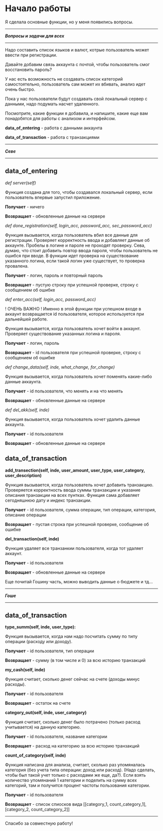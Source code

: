 # Начало работы

Я сделала основные функции, но у меня появились вопросы.

___
___Вопросы и задачи для всех___
___

Надо составить список языков и валют, котрые пользователь может ввести при регистрации.

Давайте добавим связь аккаунта с почтой, чтобы пользователь смог восстановить пароль?

У нас есть возможность не создавать список категорий самостоятельно, пользователь сам может их вбивать, анализ идет очень быстро.

Пока у нас пользователи будут создавать свой локальный сервер с данными, надо подумать насчет удаленного.

Посмотрите, какие функции я добавила, и напишите, какие еще вам понадобятся для работы с анализом и интерфейсом.

__data_of_entering__ - работа с данными аккаунтa

__data_of_transaction__ - работа с транзакциями

___
___Севе___
___
## data_of_entering
_def server(self)_

Функция создана для того, чтобы создавался локальный сервер, если пользователь впервые запустил приложение.

__Получает__ - ничего

__Возвращает__ - обновленные данные на сервере



 _def done_registration(self, login_acc, password_acc, sec_password_acc)_

Функция вызывается, когда пользователь вбил все данные для регистрации. Проверяет корректность ввода и добавляет данные об аккаунте. Пробелы в логине и пароле не проходят проверку. Сева, думаю, что стоит добавить повтор ввода пароля, чтобы пользователь не ошибся при вводе. В функции идет проверка на существование указанного логина, если такой логин уже существует, то проверка провалена.

__Получает__ - логин, пароль и повторный пароль

__Возвращает__ - пустую строку при успешной проверке, строку с сообщением об ошибке



_def enter_acc(self, login_acc, password_acc)_

! ОЧЕНЬ ВАЖНО ! Именно в этой функции при успешном входе в аккаунт возвращается id пользователя, которое используется при дальнейшей работе.

Функция вызывается, когда пользователь хочет войти в аккаунт. Проверяет существование указанных логина и пароля. 

__Получает__ - логин, пароль

__Возвращает__ - id пользователя при успешной проверке, строку с сообщением об ошибке




_def change_data(self, inde, what_change, for_change)_

Функция вызывается, когда пользователь хочет поменять какие-либо данные аккаунта. 

__Получает__ - id пользователя, что менять и на что менять

__Возвращает__ - обновленные данные на сервере



_def del_akk(self, inde)_

Функция вызывается, когда пользователь хочет удалить данные аккаунта. 

__Получает__ - id пользователя

__Возвращает__ - обновленные данные на сервере

## data_of_transaction

__add_transection(self, inde, user_amount, user_type, user_category, user_description)__

Функция вызывается, когда пользователь хочет добавить транзакцию. Проверяется корректность ввода суммы транзакции и указание описания транзакции на всех пунтках. Функция сама добавляет сегодняшнюю дату и индекс транзакции.

__Получает__ - id пользователя, сумма операции, тип операции, категория, описание операции

__Возвращает__ - пустая строка при успешной проверке, сообщение об ошибке


__del_transaction(self, inde)__

Функция удаляет все транзанкии пользователя, когда тот удаляет аккаунт.

__Получает__ - id пользователя

__Возвращает__ - обновленные данные на сервере

Еще почитай Гошину часть, можно выводить данные о бюджете и тд...


___
___Гоше___
___

## data_of_transaction

__type_summ(self, inde, user_type):__ 

Функция вызывается, когда нам надо посчитать сумму по типу операции (расходу или доходу).

__Получает__ - id пользователя, тип операции

__Возвращает__ - сумму (в том числе и 0) за всю историю транзакций




__my_cash(self, inde)__

Функция считает, сколько денег сейчас на счете (доходы минус расходы).

__Получает__ - id пользователя

__Возвращает__ - остаток на счете




__category_out(self, inde, user_category)__

Функция считает, сколько денег было потрачено (только расход учитывается) на данную категорию.

__Получает__ - id пользователя, название категории

__Возвращает__ - расход на категорию за всю историю транзакций




__count_of_category(self, inde)__

Функция написана для анализа, считает, сколько раз упомяналась категория (без учета типа операции: доход или расход). (Надо сделать, чтобы был такой учет только с расходами же еще, да?). Если взять количество упомянаний 1 категории и поделить на сумму всех категорий, там и получится процент частоты пользования категории.

__Получает__ - id пользователя

__Возвращает__ - список спиосков вида [[category_1, count_category_1], [category_2, count_category_2]]

___

Спасибо за совместную работу!